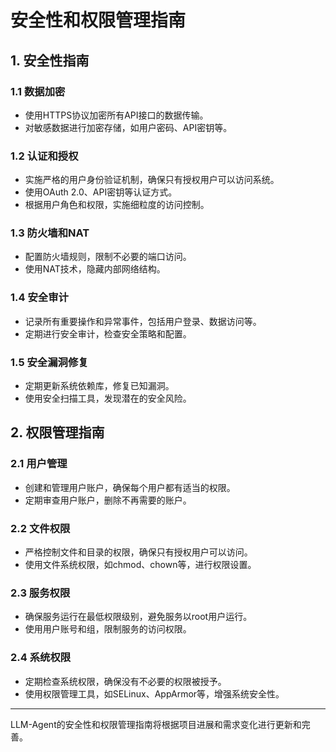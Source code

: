 # 安全性和权限管理指南

## 1. 安全性指南

### 1.1 数据加密

- 使用HTTPS协议加密所有API接口的数据传输。
- 对敏感数据进行加密存储，如用户密码、API密钥等。

### 1.2 认证和授权

- 实施严格的用户身份验证机制，确保只有授权用户可以访问系统。
- 使用OAuth 2.0、API密钥等认证方式。
- 根据用户角色和权限，实施细粒度的访问控制。

### 1.3 防火墙和NAT

- 配置防火墙规则，限制不必要的端口访问。
- 使用NAT技术，隐藏内部网络结构。

### 1.4 安全审计

- 记录所有重要操作和异常事件，包括用户登录、数据访问等。
- 定期进行安全审计，检查安全策略和配置。

### 1.5 安全漏洞修复

- 定期更新系统依赖库，修复已知漏洞。
- 使用安全扫描工具，发现潜在的安全风险。

## 2. 权限管理指南

### 2.1 用户管理

- 创建和管理用户账户，确保每个用户都有适当的权限。
- 定期审查用户账户，删除不再需要的账户。

### 2.2 文件权限

- 严格控制文件和目录的权限，确保只有授权用户可以访问。
- 使用文件系统权限，如chmod、chown等，进行权限设置。

### 2.3 服务权限

- 确保服务运行在最低权限级别，避免服务以root用户运行。
- 使用用户账号和组，限制服务的访问权限。

### 2.4 系统权限

- 定期检查系统权限，确保没有不必要的权限被授予。
- 使用权限管理工具，如SELinux、AppArmor等，增强系统安全性。

---

LLM-Agent的安全性和权限管理指南将根据项目进展和需求变化进行更新和完善。